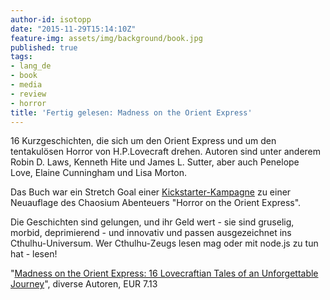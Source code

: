 ```yaml
---
author-id: isotopp
date: "2015-11-29T15:14:10Z"
feature-img: assets/img/background/book.jpg
published: true
tags:
- lang_de
- book
- media
- review
- horror
title: 'Fertig gelesen: Madness on the Orient Express'
---
```

16 Kurzgeschichten, die sich um den Orient Express und um den tentakulösen Horror von H.P.Lovecraft drehen. Autoren sind unter anderem Robin D. Laws, Kenneth Hite und James L. Sutter, aber auch Penelope Love, Elaine Cunningham und Lisa Morton.

Das Buch war ein Stretch Goal einer [Kickstarter-Kampagne](https://www.kickstarter.com/projects/448333182/horror-on-the-orient-express-a-chaosium-publicatio/posts/310265) zu einer Neuauflage des Chaosium Abenteuers "Horror on the Orient Express".

Die Geschichten sind gelungen, und ihr Geld wert - sie sind gruselig, morbid, deprimierend - und innovativ und passen ausgezeichnet ins Cthulhu-Universum. Wer Cthulhu-Zeugs lesen mag oder mit node.js zu tun hat - lesen!

"[Madness on the Orient Express: 16 Lovecraftian Tales of an Unforgettable Journey](https://www.amazon.de/Madness-Orient-Express-Lovecraftian-Unforgettable-ebook/dp/B010MZSPMW)", diverse Autoren, EUR 7.13
